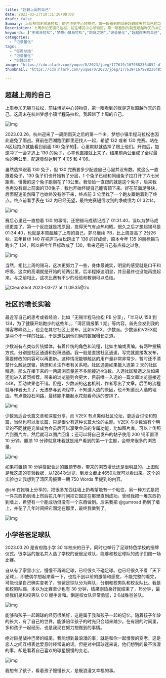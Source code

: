 ```yaml
---
title: "超越上周的自己"
date: 2023-03-27T10:31:20+08:00
draft: false
Summary: 上周参加无锡马拉松，前往博览中心领物资，第一眼看到的就是超越昨天的自己的巨幅海报。2023.03.26 在杭州举办的梦想小镇半程马拉松上，我超越了上周的自己。这次比赛虽然PB，但有很多的经验和教训可以总结，我都记录在这里。
Description: 上周参加无锡马拉松，前往博览中心领物资，第一眼看到的就是超越昨天的自己的巨幅海报。2023.03.26 在杭州举办的梦想小镇半程马拉松上，我超越了上周的自己。这次比赛虽然PB，但有很多的经验和教训可以总结，我都记录在这里。
keywords: ["无锡马拉松","梦想小镇马拉松","跑马之旅","记录量化","超越昨天的自己","战神巴蒂","爸爸足球队"]
categories:
  - "记录量化"
tags:
  - "每周总结"
  - "记录量化"
  - "实践分享"
image: "https://cdn.nlark.com/yuque/0/2023/jpeg/177619/1679882364852-d16c9d80-7f58-417a-8d82-548bad48da73.jpeg"
thumbnail: "https://cdn.nlark.com/yuque/0/2023/jpeg/177619/1679882364852-d16c9d80-7f58-417a-8d82-548bad48da73.jpeg"

---
```


## 超越上周的自己

上周参加无锡马拉松，前往博览中心领物资，第一眼看到的就是这张超越昨天的自己。这周末在杭州梦想小镇半程马拉松，我超越了上周的自己。

![img](https://cdn.nlark.com/yuque/0/2023/jpeg/177619/1679882364852-d16c9d80-7f58-417a-8d82-548bad48da73.jpeg)

2023.03.26，杭州迎来了一周阴雨天之后的第一个☀️，梦想小镇半程马拉松也因此避免了雨战。赛前在西湖跑团群里还找人一起，希望 132 或者 130 完赛。站在A区起跑点就能看到前面 130 兔子的🎈，心里默默就选择了跟上他们。开跑后，加速冲了一会才追上 130 的兔子，心率也直接就上来了。结果前两公里成了全程最快的两公里，配速竟然达到了 4'05 和 4'06。

虽然选择跟着 130 兔子，但 130 完赛要多少配速自己心里并没有数。就这么一直跟着兔子，130 兔子们也开始有了分层，1 个兔子已经和同组兔子拉打开了六七米距离，慢慢的这个兔子跑崩在了13公里。我恰恰一直跟的就是这个兔子，后来我也再没有跟上前面的130兔子，我也开始怀疑自己能否顶下来。好在前面足够快，后面配速虽然降了也始终没有停下来，终点前 3 公里找了一个跑友跟跑着到了终点。终点前看手表在 132 内已经无望，最终完赛短信收到的净成绩为 01:32:14。

![img](https://cdn.nlark.com/yuque/0/2023/png/177619/1679836538109-238f9cb8-b25e-4da4-b6b8-d394de3ca469.png)

赛后心里还一直想着 130 的事情，还把锡马成绩记成了 01:31:40，误以为梦马成绩更差了。第一个反应就是找原因，觉得天气有点热和晒。很久之后才想起锡马是 01:34:40，也就是本周超越了上周的自己，梦马继续 PB，比上周提高了 2分26秒。去年目标 140 在桐庐马拉松跑出了 136 的好成绩，原本今年 135 的目标锡马跑出了 134，所以把今年目标改成了 130，看来还是自己有点操之过急。

![img](https://cdn.nlark.com/yuque/0/2023/png/177619/1679836583619-0d23c5d7-647e-42bc-a72e-aad31d3854b0.png)

当然，相比上周的锡马，这次更努力了一些，身体最诚实，明显的感受就是口干和呼吸。这次的高潮就是开始的前两公里，后半程掉速明显，并且最终也没能再提起来。与之前相比，这次比赛有不少的经验和教训可以总结。

![CleanShot 2023-03-27 at 11.09.35@2x](https://cdn.nlark.com/yuque/0/2023/png/177619/1679886605363-1b13560b-0c06-4216-a97b-b7d6ef741e51.png)

## 社区的增长实验

最近写自己的思考或者经验，比如「无锡半程马拉松 PB 分享」，「半马从 158 到 134，为了健康开始跑步的这些年」，「湾区周报第 1 期」等内容，首先会发到我的博客寒峰路上，也会在其它社区上发布，比如V2EX，少数派。少数派和V2EX就是两个不一样的社区，于是想找到他们俩的数据增长之道。

少数派有点类似传统媒体，有着传统的角色和流程，比如主编或责编。有两种投稿方式，分别是社区通道和投稿通道。我一般是直接社区通道，写完就直接发发布，需要修改的内容可以再更新。这种情况能够触达的用户量非常非常少，暂时还不清楚什么触达逻辑，猜想和关注作者有关系吧。社区通道如果能入选第 2 天的社区精选，那么在接下来的一两周浏览量差不多能接近4位数。入选社区精选之后如果还能进入首页推荐，带来的浏览量则会更大，目前唯一入选的一篇文章浏览量接近44K，互动效果也不错。但是，少数派的这套机制，作者写出了文章，后面的流程就与作者无关了，无法参与到流程中，不知道入选的原因，也不知道没入选的理由。有点像投石问路，最终能不能起水花就看命运的安排了。

![img](https://cdn.nlark.com/yuque/0/2023/png/177619/1679877588200-90f62f5f-b077-4f95-9028-505ad340983c.png)

少数派适合长篇文章和深度分享，而 V2EX 有点类似社区论坛，更适合讨论和短篇，当然也可以发长篇，只是很少有这种长篇大论的主题。V2EX 与少数派有个明显的不同就是充值成为会员后可以享受会员的专属功能，比如图片库，可以上传照片到图片库，然后就可以图片回复；还可以将自己发布的帖子使用 200 铜币置顶 10 分钟。置顶 10 分钟就意味着就是用户看到的第一个主题，会带来很多的浏览量。

![img](https://cdn.nlark.com/yuque/0/2023/png/177619/1679884024590-82bcd15b-bf36-4f4f-a49d-dce6c067ac31.png)

如果将置顶 10 分钟搭配合适的置顶节奏，带来的浏览增长还是很明显的。上图就是我这周的实验数据，从1284次浏览，到发文截止4650次就可以看出来。这个的实验也让我想到了湾区周报第一期 750 Words 里提到的内容。

@shl 在推特上分享的，把很多东西往墙上扔希望能有一个粘住，另一种方式是把一件东西扔到墙上然后花几年时间把它固定在那里直到成功。曾经我把一堆东西扔到墙上，希望有一个能成功但没有一个东西做到。后来我把 @gumroad 扔到了墙上，并花了几年时间把它固定在那里，最终我做到了。

![img](https://cdn.nlark.com/yuque/0/2023/png/177619/1679880288727-27cda3fd-8af5-4e30-8e64-45d005080e67.png)

## 小学爸爸足球队

2023.03.20 是省府路小学 30 年校庆的日子，同时也举行了足球特色学校的授牌仪式。很幸运的报名并入选了学校的爸爸足球队，能够和校足球队的孩子们踢一场比赛。

自从有了家里小宝，慢慢不再踢足球，已经很久不碰足球。也已经很久不看「天下足球」，即使偶尔想起来看一下，也找不到以前的激情和感觉，不能完整的看完，可能也是自己确实变老了。爸爸足球队分为两队，分别和校男队和校女队比。我是和校男队踢，本以为比赛至少也有 30 分钟，结果刚热身好就结束了，15分钟，最终我们是和校男队 0:0 握手言和。倒是校女队异常勇猛，2:0战胜爸爸队。

![img](https://cdn.nlark.com/yuque/0/2023/png/177619/1679882205501-38a5d0d6-ed2e-4479-a1c1-56c734a10cc0.png)

能够和孩子一起踢球的经历很美好，这是属于我和孩子一起的记忆。随着孩子年龄的长大，有了自己的世界，能够陪伴孩子的时光只会越来越少。在有限的时间里，多和孩子一起经历，也是我现在努力想做到的事情。

绝对巨星战神巴蒂的结尾，我能想到最浪漫的事，就是和你一起慢慢的变老，这是恋人之间互相表达爱意时经常说的话。但是对中国球迷来说，他们想到的最不浪漫的事，却是看着自己喜欢的球星慢慢的变老。

![img](https://cdn.nlark.com/yuque/0/2023/png/177619/1679882002099-cc2187c9-ef20-4ec6-bb45-1fd9c3fead60.png)

我想有了孩子，看着孩子慢慢长大，是既浪漫又幸福的事。

